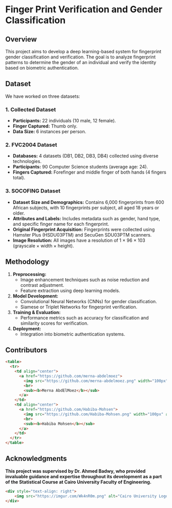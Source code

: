 # Finger Print Verification and Gender Classification

## Overview
This project aims to develop a deep learning-based system for fingerprint gender classification and verification. The goal is to analyze fingerprint patterns to determine the gender of an individual and verify the identity based on biometric authentication.

## Dataset
We have worked on three datasets:

### 1. Collected Dataset
- **Participants:** 22 individuals (10 male, 12 female).
- **Finger Captured:** Thumb only.
- **Data Size:** 6 instances per person.

### 2. FVC2004 Dataset
- **Databases:** 4 datasets (DB1, DB2, DB3, DB4) collected using diverse technologies.
- **Participants:** 90 Computer Science students (average age: 24).
- **Fingers Captured:** Forefinger and middle finger of both hands (4 fingers total).

### 3. SOCOFING Dataset
- **Dataset Size and Demographics:** Contains 6,000 fingerprints from 600 African subjects, with 10 fingerprints per subject, all aged 18 years or older.
- **Attributes and Labels:** Includes metadata such as gender, hand type, and specific finger name for each fingerprint.
- **Original Fingerprint Acquisition:** Fingerprints were collected using Hamster Plus (HSDU03PTM) and SecuGen SDU03PTM scanners.
- **Image Resolution:** All images have a resolution of 1 × 96 × 103 (grayscale × width × height).

## Methodology
1. **Preprocessing:**
   - Image enhancement techniques such as noise reduction and contrast adjustment.
   - Feature extraction using deep learning models.
2. **Model Development:**
   - Convolutional Neural Networks (CNNs) for gender classification.
   - Siamese or Triplet Networks for fingerprint verification.
3. **Training & Evaluation:**
   - Performance metrics such as accuracy for classification and similarity scores for verification.
4. **Deployment:**
   - Integration into biometric authentication systems.

## Contributors <a name = "Contributors"></a>
```markdown
<table>
  <tr>
    <td align="center">
      <a href="https://github.com/merna-abdelmoez">
        <img src="https://github.com/merna-abdelmoez.png" width="100px" alt="@MernaAbdelmoez">
        <br>
        <sub><b>Merna AbdElMoez</b></sub>
      </a>
    </td>
    <td align="center">
      <a href="https://github.com/Habiba-Mohsen">
        <img src="https://github.com/Habiba-Mohsen.png" width="100px" alt="@HabibaMohsen">
        <br>
        <sub><b>Habiba Mohsen</b></sub>
      </a>
    </td>
  </tr>
</table>
```

## Acknowledgments
**This project was supervised by Dr. Ahmed Badwy, who provided invaluable guidance and expertise throughout its development as a part of the Statistical Course at Cairo University Faculty of Engineering.**

```markdown
<div style="text-align: right">
    <img src="https://imgur.com/Wk4nR0m.png" alt="Cairo University Logo" width="100" style="border-radius: 50%;"/>
</div>
```


